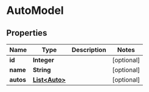 
# AutoModel

## Properties
Name | Type | Description | Notes
------------ | ------------- | ------------- | -------------
**id** | **Integer** |  |  [optional]
**name** | **String** |  |  [optional]
**autos** | [**List&lt;Auto&gt;**](Auto.md) |  |  [optional]



